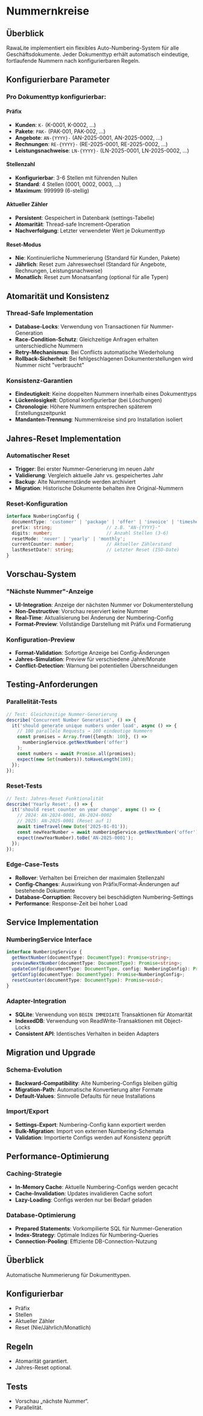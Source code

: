 # Nummernkreise

## Überblick
RawaLite implementiert ein flexibles Auto-Numbering-System für alle Geschäftsdokumente. Jeder Dokumenttyp erhält automatisch eindeutige, fortlaufende Nummern nach konfigurierbaren Regeln.

## Konfigurierbare Parameter

### Pro Dokumenttyp konfigurierbar:

#### Präfix
- **Kunden**: `K-` (K-0001, K-0002, ...)
- **Pakete**: `PAK-` (PAK-001, PAK-002, ...)  
- **Angebote**: `AN-{YYYY}-` (AN-2025-0001, AN-2025-0002, ...)
- **Rechnungen**: `RE-{YYYY}-` (RE-2025-0001, RE-2025-0002, ...)
- **Leistungsnachweise**: `LN-{YYYY}-` (LN-2025-0001, LN-2025-0002, ...)

#### Stellenzahl
- **Konfigurierbar**: 3-6 Stellen mit führenden Nullen
- **Standard**: 4 Stellen (0001, 0002, 0003, ...)
- **Maximum**: 999999 (6-stellig)

#### Aktueller Zähler
- **Persistent**: Gespeichert in Datenbank (settings-Tabelle)
- **Atomarität**: Thread-safe Increment-Operation
- **Nachverfolgung**: Letzter verwendeter Wert je Dokumenttyp

#### Reset-Modus
- **Nie**: Kontinuierliche Nummerierung (Standard für Kunden, Pakete)
- **Jährlich**: Reset zum Jahreswechsel (Standard für Angebote, Rechnungen, Leistungsnachweise)
- **Monatlich**: Reset zum Monatsanfang (optional für alle Typen)

## Atomarität und Konsistenz

### Thread-Safe Implementation
- **Database-Locks**: Verwendung von Transactionen für Nummer-Generation
- **Race-Condition-Schutz**: Gleichzeitige Anfragen erhalten unterschiedliche Nummern
- **Retry-Mechanismus**: Bei Conflicts automatische Wiederholung
- **Rollback-Sicherheit**: Bei fehlgeschlagenen Dokumenterstellungen wird Nummer nicht "verbraucht"

### Konsistenz-Garantien
- **Eindeutigkeit**: Keine doppelten Nummern innerhalb eines Dokumenttyps
- **Lückenlosigkeit**: Optional konfigurierbar (bei Löschungen)
- **Chronologie**: Höhere Nummern entsprechen späterem Erstellungszeitpunkt
- **Mandanten-Trennung**: Nummernkreise sind pro Installation isoliert

## Jahres-Reset Implementation

### Automatischer Reset
- **Trigger**: Bei erster Nummer-Generierung im neuen Jahr
- **Validierung**: Vergleich aktuelle Jahr vs. gespeichertes Jahr
- **Backup**: Alte Nummernstände werden archiviert
- **Migration**: Historische Dokumente behalten ihre Original-Nummern

### Reset-Konfiguration
```typescript
interface NumberingConfig {
  documentType: 'customer' | 'package' | 'offer' | 'invoice' | 'timesheet';
  prefix: string;                    // z.B. "AN-{YYYY}-"
  digits: number;                    // Anzahl Stellen (3-6)
  resetMode: 'never' | 'yearly' | 'monthly';
  currentCounter: number;            // Aktueller Zählerstand
  lastResetDate?: string;            // Letzter Reset (ISO-Date)
}
```

## Vorschau-System

### "Nächste Nummer"-Anzeige
- **UI-Integration**: Anzeige der nächsten Nummer vor Dokumenterstellung
- **Non-Destructive**: Vorschau reserviert keine Nummer
- **Real-Time**: Aktualisierung bei Änderung der Numbering-Config
- **Format-Preview**: Vollständige Darstellung mit Präfix und Formatierung

### Konfiguration-Preview
- **Format-Validation**: Sofortige Anzeige bei Config-Änderungen
- **Jahres-Simulation**: Preview für verschiedene Jahre/Monate
- **Conflict-Detection**: Warnung bei potentiellen Überschneidungen

## Testing-Anforderungen

### Parallelität-Tests
```typescript
// Test: Gleichzeitige Nummer-Generierung
describe('Concurrent Number Generation', () => {
  it('should generate unique numbers under load', async () => {
    // 100 parallele Requests → 100 eindeutige Nummern
    const promises = Array.from({length: 100}, () => 
      numberingService.getNextNumber('offer')
    );
    const numbers = await Promise.all(promises);
    expect(new Set(numbers)).toHaveLength(100);
  });
});
```

### Reset-Tests
```typescript
// Test: Jahres-Reset Funktionalität
describe('Yearly Reset', () => {
  it('should reset counter on year change', async () => {
    // 2024: AN-2024-0001, AN-2024-0002
    // 2025: AN-2025-0001 (Reset auf 1)
    await timeTravel(new Date('2025-01-01'));
    const newYearNumber = await numberingService.getNextNumber('offer');
    expect(newYearNumber).toBe('AN-2025-0001');
  });
});
```

### Edge-Case-Tests
- **Rollover**: Verhalten bei Erreichen der maximalen Stellenzahl
- **Config-Changes**: Auswirkung von Präfix/Format-Änderungen auf bestehende Dokumente
- **Database-Corruption**: Recovery bei beschädigten Numbering-Settings
- **Performance**: Response-Zeit bei hoher Load

## Service Implementation

### NumberingService Interface
```typescript
interface NumberingService {
  getNextNumber(documentType: DocumentType): Promise<string>;
  previewNextNumber(documentType: DocumentType): Promise<string>;
  updateConfig(documentType: DocumentType, config: NumberingConfig): Promise<void>;
  getConfig(documentType: DocumentType): Promise<NumberingConfig>;
  resetCounter(documentType: DocumentType): Promise<void>;
}
```

### Adapter-Integration
- **SQLite**: Verwendung von `BEGIN IMMEDIATE` Transaktionen für Atomarität
- **IndexedDB**: Verwendung von ReadWrite-Transaktionen mit Object-Locks
- **Consistent API**: Identisches Verhalten in beiden Adapters

## Migration und Upgrade

### Schema-Evolution
- **Backward-Compatibility**: Alte Numbering-Configs bleiben gültig
- **Migration-Path**: Automatische Konvertierung alter Formate
- **Default-Values**: Sinnvolle Defaults für neue Installations

### Import/Export
- **Settings-Export**: Numbering-Config kann exportiert werden
- **Bulk-Migration**: Import von externen Numbering-Schemata
- **Validation**: Importierte Configs werden auf Konsistenz geprüft

## Performance-Optimierung

### Caching-Strategie
- **In-Memory Cache**: Aktuelle Numbering-Configs werden gecacht
- **Cache-Invalidation**: Updates invalidieren Cache sofort
- **Lazy-Loading**: Configs werden nur bei Bedarf geladen

### Database-Optimierung
- **Prepared Statements**: Vorkompilierte SQL für Nummer-Generation
- **Index-Strategy**: Optimale Indizes für Numbering-Queries
- **Connection-Pooling**: Effiziente DB-Connection-Nutzung
## Überblick
Automatische Nummerierung für Dokumenttypen.

## Konfigurierbar
- Präfix
- Stellen
- Aktueller Zähler
- Reset (Nie/Jährlich/Monatlich)

## Regeln
- Atomarität garantiert.
- Jahres-Reset optional.

## Tests
- Vorschau „nächste Nummer“.
- Parallelität.
